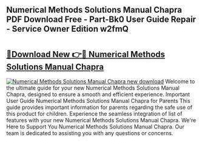 ## Numerical Methods Solutions Manual Chapra PDF Download Free - Part-Bk0 User Guide Repair - Service Owner Edition w2fmQ

# <h2><a href="http://bc70988.oget.top/?id=Numerical+Methods+Solutions+Manual+Chapra">🔗Download New 👉🔴 Numerical Methods Solutions Manual Chapra</a></h2>

[![Numerical Methods Solutions Manual Chapra new download](https://i.imgur.com/5g1atiW.png)](http://bc70988.oget.top/?id=Numerical+Methods+Solutions+Manual+Chapra)
Welcome to the ultimate guide for your new Numerical Methods Solutions Manual Chapra, designed to ensure a smooth and efficient experience. Important User Guide Numerical Methods Solutions Manual Chapra for Parents This guide provides important information for parents regarding the safe use of this product for children. Experience the seamless integration of list of features with your new Numerical Methods Solutions Manual Chapra. We're Here to Support You Numerical Methods Solutions Manual Chapra. Our team is dedicated to assisting you with any questions or concerns.
